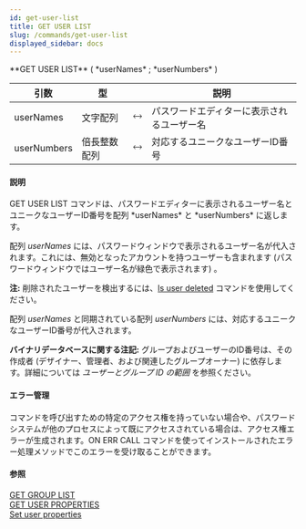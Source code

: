 ```yaml
---
id: get-user-list
title: GET USER LIST
slug: /commands/get-user-list
displayed_sidebar: docs
---
```


<!--REF #_command_.GET USER LIST.Syntax-->**GET USER LIST** ( *userNames* ; *userNumbers* )<!-- END REF-->
<!--REF #_command_.GET USER LIST.Params-->
| 引数 | 型 |  | 説明 |
| --- | --- | --- | --- |
| userNames | 文字配列 | &#x1F858; | パスワードエディターに表示されるユーザー名 |
| userNumbers | 倍長整数配列 | &#x1F858; | 対応するユニークなユーザーID番号 |

<!-- END REF-->

#### 説明 

<!--REF #_command_.GET USER LIST.Summary-->GET USER LIST コマンドは、パスワードエディターに表示されるユーザー名とユニークなユーザーID番号を配列 *userNames* と *userNumbers* に返します。<!-- END REF-->

配列 *userNames* には、パスワードウィンドウで表示されるユーザー名が代入されます。これには、無効となったアカウントを持つユーザーも含まれます (パスワードウィンドウではユーザー名が緑色で表示されます) 。

**注:** 削除されたユーザーを検出するには、[Is user deleted](is-user-deleted.md) コマンドを使用してください。

配列 *userNames* と同期されている配列 *userNumbers* には、対応するユニークなユーザーID番号が代入されます。

**バイナリデータベースに関する注記:** グループおよびユーザーのID番号は、その作成者 (デザイナー、管理者、および関連したグループオーナー) に依存します。詳細については *ユーザーとグループ ID の範囲* を参照ください。

#### エラー管理 

 コマンドを呼び出すための特定のアクセス権を持っていない場合や、パスワードシステムが他のプロセスによって既にアクセスされている場合は、アクセス権エラーが生成されます。ON ERR CALL コマンドを使ってインストールされたエラー処理メソッドでこのエラーを受け取ることができます。

#### 参照 

[GET GROUP LIST](get-group-list.md)  
[GET USER PROPERTIES](get-user-properties.md)  
[Set user properties](set-user-properties.md)  